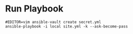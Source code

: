 # Run Playbook
```
#EDITOR=vim ansible-vault create secret.yml
ansible-playbook -i local site.yml -k --ask-become-pass
```
